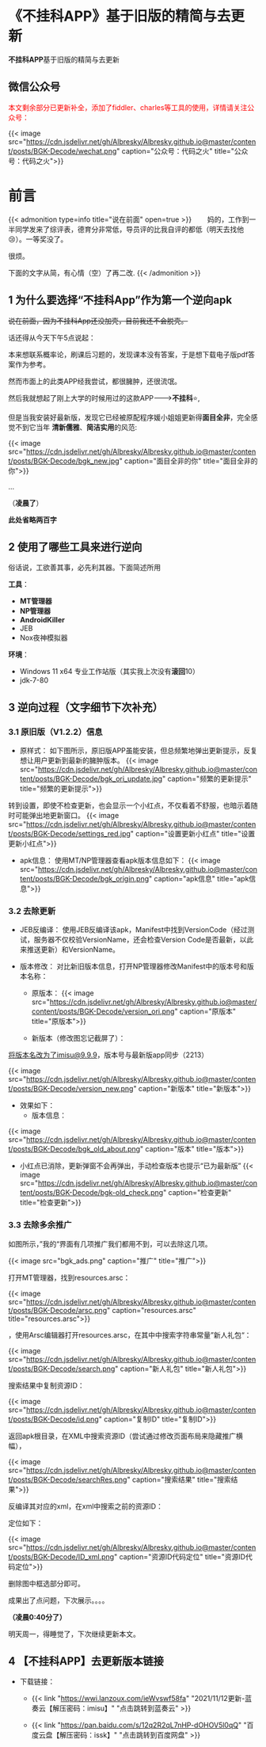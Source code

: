 # 《不挂科APP》基于旧版的精简与去更新

**不挂科APP**基于旧版的精简与去更新
<!--more-->
## 微信公众号

<span style="color:red;">本文剩余部分已更新补全，添加了fiddler、charles等工具的使用，详情请关注公众号：</span>

{{< image src="https://cdn.jsdelivr.net/gh/Albresky/Albresky.github.io@master/content/posts/BGK-Decode/wechat.png" caption="公众号：代码之火" title="公众号：代码之火">}}

# 前言
{{< admonition type=info title="说在前面" open=true >}}　　
妈的，工作到一半同学发来了综评表，德育分非常低，导员评的比我自评的都低（明天去找他:cry:）。一等奖没了。

很烦。

下面的文字从简，有心情（空）了再二改. 
{{< /admonition >}}　


## 1 为什么要选择“不挂科App”作为第一个逆向apk

~~说在前面，因为不挂科App还没加壳，目前我还不会脱壳。~~


话还得从今天下午5点说起：

本来想联系概率论，刷课后习题的，发现课本没有答案，于是想下载电子版pdf答案作为参考。

然而市面上的此类APP经我尝试，都很臃肿，还很流氓。

然后我就想起了刚上大学的时候用过的这款APP--->**不挂科**:star:,

但是当我安装好最新版，发现它已经被原配程序媛小姐姐更新得**面目全非**，完全感觉不到它当年
**清新儒雅**、**简洁实用**的风范:

{{< image src="https://cdn.jsdelivr.net/gh/Albresky/Albresky.github.io@master/content/posts/BGK-Decode/bgk_new.jpg" caption="面目全非的你" title="面目全非的你">}}

...

（**凌晨了**）

 **此处省略两百字**

## 2 使用了哪些工具来进行逆向

俗话说，工欲善其事，必先利其器。下面简述所用

**工具**：
 - **MT管理器**
 - **NP管理器**
 - **AndroidKiller**
 - JEB
 - Nox夜神模拟器
  
**环境**：
 - Windows 11 x64 专业工作站版（其实我上次没有**滚回**10）
 - jdk-7-80

## 3 逆向过程（文字细节下次补充）

### 3.1 原旧版（V1.2.2）信息
 - 原样式： 
如下图所示，原旧版APP虽能安装，但总频繁地弹出更新提示，反复想让用户更新到最新的臃肿版本。
{{< image src="https://cdn.jsdelivr.net/gh/Albresky/Albresky.github.io@master/content/posts/BGK-Decode/bgk_ori_update.jpg" caption="频繁的更新提示" title="频繁的更新提示">}}

转到设置，即使不检查更新，也会显示一个小红点，不仅看着不舒服，也暗示着随时可能弹出地更新窗口。
{{< image src="https://cdn.jsdelivr.net/gh/Albresky/Albresky.github.io@master/content/posts/BGK-Decode/settings_red.jpg" caption="设置更新小红点" title="设置更新小红点">}}

 - apk信息：
使用MT/NP管理器查看apk版本信息如下：
{{< image src="https://cdn.jsdelivr.net/gh/Albresky/Albresky.github.io@master/content/posts/BGK-Decode/bgk_origin.png" caption="apk信息" title="apk信息">}}

### 3.2 去除更新
 - JEB反编译：
  使用JEB反编译该apk，Manifest中找到VersionCode（经过测试，服务器不仅校验VersionName，还会检查Version Code是否最新，以此来推送更新）和VersionName。

 - 版本修改：
  对比新旧版本信息，打开NP管理器修改Manifest中的版本号和版本名称：

   - 原版本：
{{< image src="https://cdn.jsdelivr.net/gh/Albresky/Albresky.github.io@master/content/posts/BGK-Decode/version_ori.png" caption="原版本" title="原版本">}}

   - 新版本（修改图忘记截屏了）：

将版本名改为了imisu@9.9.9，版本号与最新版app同步（2213）

{{< image src="https://cdn.jsdelivr.net/gh/Albresky/Albresky.github.io@master/content/posts/BGK-Decode/version_new.png" caption="新版本" title="新版本">}}

 - 效果如下：
   - 版本信息：

{{< image src="https://cdn.jsdelivr.net/gh/Albresky/Albresky.github.io@master/content/posts/BGK-Decode/bgk_old_about.png" caption="版本" title="版本">}}

   - 小红点已消除，更新弹窗不会再弹出，手动检查版本也提示“已为最新版”
{{< image src="https://cdn.jsdelivr.net/gh/Albresky/Albresky.github.io@master/content/posts/BGK-Decode/bgk-old_check.png" caption="检查更新" title="检查更新">}}

### 3.3 去除多余推广
如图所示，”我的“界面有几项推广我们都用不到，可以去除这几项。

{{< image src="bgk_ads.png" caption="推广" title="推广">}}

打开MT管理器，找到resources.arsc：

{{< image src="https://cdn.jsdelivr.net/gh/Albresky/Albresky.github.io@master/content/posts/BGK-Decode/arsc.png" caption="resources.arsc" title="resources.arsc">}}

，使用Arsc编辑器打开resources.arsc，在其中中搜索字符串常量”新人礼包“：

{{< image src="https://cdn.jsdelivr.net/gh/Albresky/Albresky.github.io@master/content/posts/BGK-Decode/search.png" caption="新人礼包" title="新人礼包">}}

搜索结果中复制资源ID：

{{< image src="https://cdn.jsdelivr.net/gh/Albresky/Albresky.github.io@master/content/posts/BGK-Decode/id.png" caption="复制ID" title="复制ID">}}

返回apk根目录，在XML中搜索资源ID（尝试通过修改页面布局来隐藏推广横幅），

{{< image src="https://cdn.jsdelivr.net/gh/Albresky/Albresky.github.io@master/content/posts/BGK-Decode/searchRes.png" caption="搜索结果" title="搜索结果">}}

反编译其对应的xml，在xml中搜索之前的资源ID：

定位如下：

{{< image src="https://cdn.jsdelivr.net/gh/Albresky/Albresky.github.io@master/content/posts/BGK-Decode/ID_xml.png" caption="资源ID代码定位" title="资源ID代码定位">}}

删除图中框选部分即可。

成果出了点问题，下次展示。。。。

**（凌晨0:40分了）**

明天周一，得睡觉了，下次继续更新本文。

## 4 【不挂科APP】去更新版本链接

 - 下载链接：

   - {{< link "https://wwi.lanzoux.com/ieWvswf58fa" "2021/11/12更新-蓝奏云【解压密码：imisu】" "点击跳转到蓝奏云" >}}

   - {{< link "https://pan.baidu.com/s/12q2R2qL7nHP-dOHOV5l0qQ" "百度云盘【解压密码：issk】" "点击跳转到百度网盘" >}}

